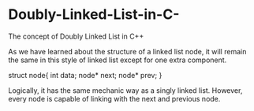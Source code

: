 # Doubly-Linked-List-in-C-
The concept of Doubly Linked List in C++

As we have learned about the structure of a linked list node, it will remain the same in this style of linked list except for one extra component.

struct node{
  int data;
  node* next;
  node* prev;
}

Logically, it has the same mechanic way as a singly linked list. However, every node is capable of linking with the next and previous node.
